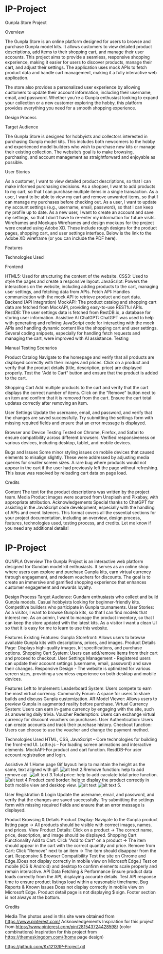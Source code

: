 # IP-Project
Gunpla Store Project

Overview

The Gunpla Store is an online platform designed for users to browse and purchase Gunpla model kits. It allows customers to view detailed product descriptions, add items to their shopping cart, and manage their user accounts. This project aims to provide a seamless, responsive shopping experience, making it easier for users to discover products, manage their cart, and adjust their settings. The application uses mock APIs to fetch product data and handle cart management, making it a fully interactive web application.

The store also provides a personalized user experience by allowing customers to update their account information, including their username, email, and password. Whether you're a Gunpla enthusiast looking to expand your collection or a new customer exploring the hobby, this platform provides everything you need for a smooth shopping experience.

Design Process

Target Audience

The Gunpla Store is designed for hobbyists and collectors interested in purchasing Gunpla model kits. This includes both newcomers to the hobby and experienced model builders who wish to purchase new kits or manage their existing collection. The website’s goal is to make browsing, purchasing, and account management as straightforward and enjoyable as possible.

User Stories

As a customer, I want to view detailed product descriptions, so that I can make informed purchasing decisions.
As a shopper, I want to add products to my cart, so that I can purchase multiple items in a single transaction.
As a user, I want to be able to view my cart and remove unwanted items, so that I can manage my purchases before checking out.
As a user, I want to update my account settings (e.g., username, email, password), so that I can keep my profile up to date.
As a new user, I want to create an account and save my settings, so that I don’t have to re-enter my information for future visits.
Wireframes and Mockups
Wireframes and design mockups for the project were created using Adobe XD. These include rough designs for the product pages, shopping cart, and user settings interface. Below is the link to the Adobe XD wireframe (or you can include the PDF here).

Features



Technologies Used

Frontend

HTML5: Used for structuring the content of the website.
CSS3: Used to style the pages and create a responsive layout.
JavaScript: Powers the interactions on the website, including adding products to the cart, managing user settings, and fetching data from APIs.
Fetch API: Handles communication with the mock API to retrieve product and cart data.
Backend (API Integration)
MockAPI: The product catalog and shopping cart data are fetched from MockAPI, providing easy-to-use RESTful APIs.
RestDB: The user settings data is fetched from RestDB.io, a database for storing user information.
Assistive AI
ChatGPT: ChatGPT was used to help with generating and refining JavaScript code for interacting with the mock APIs and handling dynamic content like the shopping cart and user settings. Several coding snippets, especially for handling fetch requests and managing the cart, were improved with AI assistance.
Testing

Manual Testing Scenarios

Product Catalog
Navigate to the homepage and verify that all products are displayed correctly with their images and prices.
Click on a product and verify that the product details (title, description, price) are displayed properly.
Test the "Add to Cart" button and ensure that the product is added to the cart.

Shopping Cart
Add multiple products to the cart and verify that the cart displays the correct number of items.
Click on the "Remove" button next to an item and confirm that it is removed from the cart.
Ensure the cart total updates correctly after removing an item.

User Settings
Update the username, email, and password, and verify that the changes are saved successfully.
Try submitting the settings form with missing required fields and ensure that an error message is displayed.

Browser and Device Testing
Tested on Chrome, Firefox, and Safari to ensure compatibility across different browsers.
Verified responsiveness on various devices, including desktop, tablet, and mobile devices.

Bugs and Issues
Some minor styling issues on mobile devices that caused elements to misalign slightly. These were addressed by adjusting media queries for smaller screen sizes.
A rare bug where products would not appear in the cart if the user had previously left the page without refreshing. This issue was resolved by reloading cart data on page load.

Credits

Content
The text for the product descriptions was written by the project team.
Media
Product images were sourced from Unsplash and Pixabay, with appropriate attribution.
Acknowledgements
Special thanks to ChatGPT for assisting in the JavaScript code development, especially with the handling of APIs and event listeners.
This format covers all the essential sections for your project documentation, including an overview, design process, features, technologies used, testing process, and credits. Let me know if you need any additional details!




# IP-Project
GUNPLA
Overview
The Gunpla Project is an interactive web platform designed for Gundam model kit enthusiasts. It serves as an online shop where users can explore and purchase Gunpla kits, earn virtual currency through engagement, and redeem vouchers for discounts. The goal is to create an immersive and gamified shopping experience that enhances customer engagement and rewards loyalty.

Design Process
Target Audience:
Gundam enthusiasts who collect and build Gunpla models.
Casual hobbyists looking for beginner-friendly kits.
Competitive builders who participate in Gunpla tournaments.
User Stories:
As a visitor, I want to browse Gunpla kits, so that I can find models that interest me.
As an admin, I want to manage the product inventory, so that I can keep the store updated with the latest kits.
As a visitor i want a clean UI so that it is easy for me to learn to use this website.

Features
Existing Features:
Gunpla Storefront: Allows users to browse available Gunpla kits with descriptions, prices, and images.
Product Details Page: Displays high-quality images, kit specifications, and purchase options.
Shopping Cart System: Users can add/remove items from their cart and proceed to checkout.
User Settings Management - Registered users can update their account settings (username, email, password) and save their changes.
Responsive Design - The website is optimized for various screen sizes, providing a seamless experience on both desktop and mobile devices.

Features Left to Implement:
Leaderboard System: Users compete to earn the most virtual currency.
Community Forum: A space for users to share builds and discuss Gunpla customization.
AR Model Viewer: Allows users to preview Gunpla in augmented reality before purchase.
Virtual Currency System: Users can earn in-game currency by engaging with the site, such as answering daily trivia.
Voucher Redemption: Users can exchange virtual currency for discount vouchers on purchases.
User Authentication: Users can create accounts and track their purchase history.
Checkout function: Users can choose to use the voucher and change the payment method.

Technologies Used
HTML, CSS, JavaScript – Core technologies for building the front-end UI.
Lottie.js – For loading screen animations and interactive elements.
MockAPI-For product and cart function.
ResdDB-For user account registration and login.


Assistive AI
1.Home page Gif layout: help to maintain the height as the same, text aligned with gif.
![alt text](image.jpg)
2.Rremove function: help to add remove api.
![alt text](image-1.jpg)
3.Total price: help to add caculate total price function.
![alt text](image-2.jpg)
4.Product card border: help to display the product correctly in both moblie view and desktop view.
![alt text](image-3.jpg)
![alt text](image-4.jpg)
5.




User Registration & Login
Update the username, email, and password, and verify that the changes are saved successfully.
Try submitting the settings form with missing required fields and ensure that an error message is displayed.



Product Browsing & Details
Product Display: Navigate to the Gunpla product listing page → All products should be visible with correct images, names, and prices.
View Product Details: Click on a product → The correct name, price, description, and image should be displayed.
Shopping Cart Functionality
Add to Cart: Click "Add to Cart" on a product → The item should appear in the cart with the correct quantity and price.
Remove from Cart: Click "Remove" next to an item → The item should disappear from the cart.
Responsive & Browser Compatibility
Test the site on Chrome and Edge.(Does not display correctly in mobile view on Microsoft Edge.)
Test on mobile (iOS & Android) and desktop to confirm elements scale properly and remain interactive.
API Data Fetching & Performance
Ensure product data loads correctly from the API, displaying accurate details.
Test API response time to ensure product listings load within a reasonable timeframe.
Bug Reports & Known Issues
Does not display correctly in mobile view on Microsoft Edge.
Product detail page is not displaying $ sign.
Footer section is not always at the bottom.


Credits

Media
The photos used in this site were obtained from https://www.pinterest.com/
Acknowledgements
Inspiration for this project from https://www.pinterest.com/pin/281543724428598/ (color combinations)
Inspiration for this project from https://themeskingdom.com/(home page design)


https://github.com/Kx1213/IP-Project.git